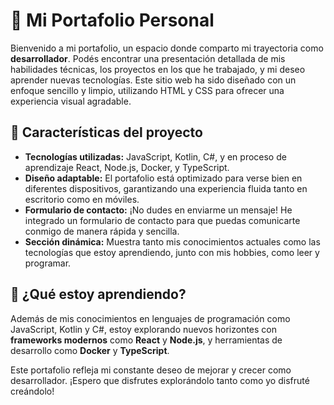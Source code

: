 # 🚀 Mi Portafolio Personal

Bienvenido a mi portafolio, un espacio donde comparto mi trayectoria como **desarrollador**. Podés encontrar una presentación detallada de mis habilidades técnicas, los proyectos en los que he trabajado, y mi deseo aprender nuevas tecnologías. Este sitio web ha sido diseñado con un enfoque sencillo y limpio, utilizando HTML y CSS para ofrecer una experiencia visual agradable.

## 🌟 Características del proyecto

- **Tecnologías utilizadas:** JavaScript, Kotlin, C#, y en proceso de aprendizaje React, Node.js, Docker, y TypeScript.
- **Diseño adaptable:** El portafolio está optimizado para verse bien en diferentes dispositivos, garantizando una experiencia fluida tanto en escritorio como en móviles.
- **Formulario de contacto:** ¡No dudes en enviarme un mensaje! He integrado un formulario de contacto para que puedas comunicarte conmigo de manera rápida y sencilla.
- **Sección dinámica:** Muestra tanto mis conocimientos actuales como las tecnologías que estoy aprendiendo, junto con mis hobbies, como leer y programar.

## 🌱 ¿Qué estoy aprendiendo?

Además de mis conocimientos en lenguajes de programación como JavaScript, Kotlin y C#, estoy explorando nuevos horizontes con **frameworks modernos** como **React** y **Node.js**, y herramientas de desarrollo como **Docker** y **TypeScript**.

Este portafolio refleja mi constante deseo de mejorar y crecer como desarrollador. ¡Espero que disfrutes explorándolo tanto como yo disfruté creándolo!
